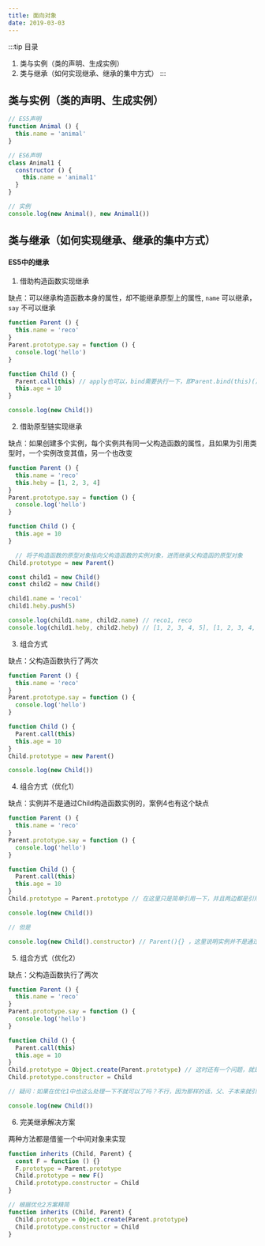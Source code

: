 ```yaml
---
title: 面向对象
date: 2019-03-03
---
```


:::tip 目录
1. 类与实例（类的声明、生成实例）
2. 类与继承（如何实现继承、继承的集中方式）
:::

## 类与实例（类的声明、生成实例）

```javascript
// ES5声明
function Animal () {
  this.name = 'animal'
}

// ES6声明
class Animal1 {
  constructor () {
    this.name = 'animal1'
  }
}

// 实例
console.log(new Animal(), new Animal1())
```

## 类与继承（如何实现继承、继承的集中方式）

#### ES5中的继承

1. 借助构造函数实现继承

缺点：可以继承构造函数本身的属性，却不能继承原型上的属性, `name` 可以继承， `say` 不可以继承

```javascript
function Parent () {
  this.name = 'reco'
}
Parent.prototype.say = function () {
  console.log('hello')
}

function Child () {
  Parent.call(this) // apply也可以，bind需要执行一下，即Parent.bind(this)()
  this.age = 10
}

console.log(new Child())
```

2. 借助原型链实现继承

缺点：如果创建多个实例，每个实例共有同一父构造函数的属性，且如果为引用类型时，一个实例改变其值，另一个也改变

```javascript
function Parent () {
  this.name = 'reco'
  this.heby = [1, 2, 3, 4]
}
Parent.prototype.say = function () {
  console.log('hello')
}

function Child () {
  this.age = 10
}

  // 将子构造函数的原型对象指向父构造函数的实例对象，进而继承父构造函的原型对象
Child.prototype = new Parent()

const child1 = new Child()
const child2 = new Child()

child1.name = 'reco1'
child1.heby.push(5)

console.log(child1.name, child2.name) // reco1, reco
console.log(child1.heby, child2.heby) // [1, 2, 3, 4, 5], [1, 2, 3, 4, 5]
```

3. 组合方式

缺点：父构造函数执行了两次

```javascript
function Parent () {
  this.name = 'reco'
}
Parent.prototype.say = function () {
  console.log('hello')
}

function Child () {
  Parent.call(this)
  this.age = 10
}
Child.prototype = new Parent()

console.log(new Child())
```

4. 组合方式（优化1）

缺点：实例并不是通过Child构造函数实例的，案例4也有这个缺点

```javascript
function Parent () {
  this.name = 'reco'
}
Parent.prototype.say = function () {
  console.log('hello')
}

function Child () {
  Parent.call(this)
  this.age = 10
}
Child.prototype = Parent.prototype // 在这里只是简单引用一下，并且两边都是引用类型

console.log(new Child())

// 但是

console.log(new Child().constructor) // Parent(){} ，这里说明实例并不是通过Child构造函数实例的，所以并不完美
```

5. 组合方式（优化2）

缺点：父构造函数执行了两次

```javascript
function Parent () {
  this.name = 'reco'
}
Parent.prototype.say = function () {
  console.log('hello')
}

function Child () {
  Parent.call(this)
  this.age = 10
}
Child.prototype = Object.create(Parent.prototype) // 这时还有一个问题，就是Child还是没有自己的constructor
Child.prototype.constructor = Child 

// 疑问：如果在优化1中也这么处理一下不就可以了吗？不行，因为那样的话，父、子本来就引用同一原型，这样以来，父子的原型对象都指向子类，那么父类又没有自己的原型对象了。

console.log(new Child())
```

6. 完美继承解决方案

两种方法都是借鉴一个中间对象来实现

```javascript
function inherits (Child, Parent) {
  const F = function () {}
  F.prototype = Parent.prototype
  Child.prototype = new F()
  Child.prototype.constructor = Child
}

// 根据优化2方案精简
function inherits (Child, Parent) {
  Child.prototype = Object.create(Parent.prototype)
  Child.prototype.constructor = Child
}
```